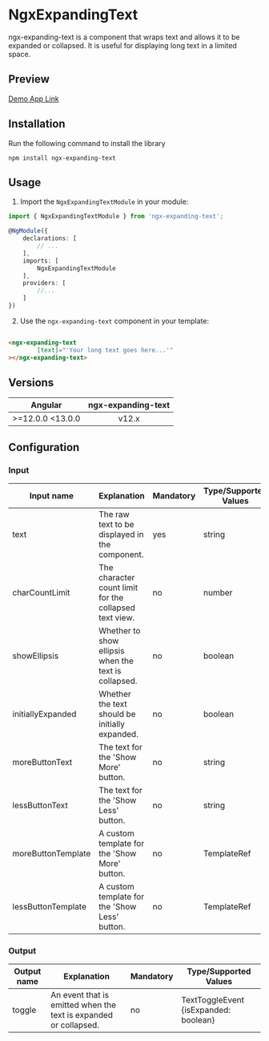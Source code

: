 # NgxExpandingText
ngx-expanding-text is a component that wraps text and allows it to be expanded or collapsed. It is useful for displaying long text in a limited space.

## Preview
[Demo App Link](https://nkisiura.github.io/ngx-expanding-text)

## Installation
Run the following command to install the library
```
npm install ngx-expanding-text
```

## Usage
1. Import the `NgxExpandingTextModule` in your module:
```typescript
import { NgxExpandingTextModule } from 'ngx-expanding-text';

@NgModule({
    declarations: [
        // ...
    ],
    imports: [
        NgxExpandingTextModule
    ],
    providers: [
        //...
    ]
})
```

2. Use the `ngx-expanding-text` component in your template:
```html

<ngx-expanding-text
        [text]="'Your long text goes here...'"
></ngx-expanding-text>
```

## Versions
| Angular          | ngx-expanding-text |
|------------------|:------------------:|
| >=12.0.0 <13.0.0 |       v12.x        |

## Configuration

### Input
| Input name         | Explanation                                            | Mandatory | Type/Supported Values | Default value |
|--------------------|--------------------------------------------------------|-----------|-----------------------|---------------|
| text               | The raw text to be displayed in the component.         | yes       | string                | ''            |
| charCountLimit     | The character count limit for the collapsed text view. | no        | number                | 100           |
| showEllipsis       | Whether to show ellipsis when the text is collapsed.   | no        | boolean               | true          |
| initiallyExpanded  | Whether the text should be initially expanded.         | no        | boolean               | false         |
| moreButtonText     | The text for the 'Show More' button.                   | no        | string                | 'Show More'   |
| lessButtonText     | The text for the 'Show Less' button.                   | no        | string                | 'Show Less'   |
| moreButtonTemplate | A custom template for the 'Show More' button.          | no        | TemplateRef<any>      | null          |
| lessButtonTemplate | A custom template for the 'Show Less' button.          | no        | TemplateRef<any>      | null          |

### Output
| Output name | Explanation                                                      | Mandatory | Type/Supported Values                 |
|-------------|------------------------------------------------------------------|-----------|---------------------------------------|
| toggle      | An event that is emitted when the text is expanded or collapsed. | no        | TextToggleEvent {isExpanded: boolean} |

